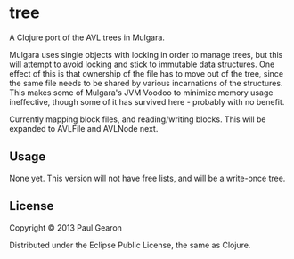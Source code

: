 # tree

A Clojure port of the AVL trees in Mulgara.

Mulgara uses single objects with locking in order to manage trees, but this will
attempt to avoid locking and stick to immutable data structures. One effect of this
is that ownership of the file has to move out of the tree, since the same file needs
to be shared by various incarnations of the structures. This makes some of Mulgara's
JVM Voodoo to minimize memory usage ineffective, though some of it has survived here -
probably with no benefit.

Currently mapping block files, and reading/writing blocks. This will be expanded to
AVLFile and AVLNode next.

## Usage

None yet. This version will not have free lists, and will be a write-once tree.

## License

Copyright © 2013 Paul Gearon

Distributed under the Eclipse Public License, the same as Clojure.
